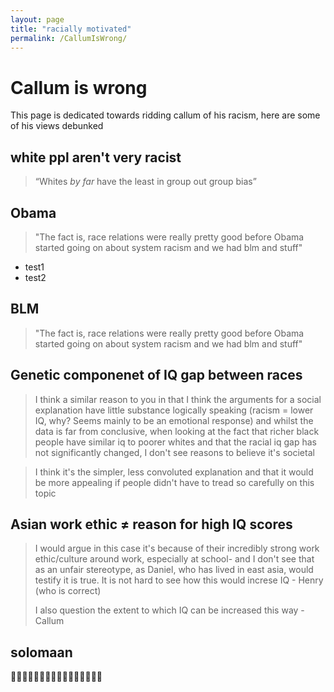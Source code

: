 ```yaml
---
layout: page
title: "racially motivated"
permalink: /CallumIsWrong/
---
```

# Callum is wrong

This page is dedicated towards ridding callum of his racism, here are some of his views debunked 

## white ppl aren't very racist
>“Whites *by far* have the least in group out group bias”

##

## Obama
> "The fact is, race relations were really pretty good before Obama started going on about system racism and we had blm and stuff"
- test1
- test2

## BLM
> "The fact is, race relations were really pretty good before Obama started going on about system racism and we had blm and stuff"


## Genetic componenet of IQ gap between races
>I think a similar reason to you in that I think the arguments for a social explanation have little substance logically speaking (racism = lower IQ, why? Seems mainly to be an emotional response) and whilst the data is far from conclusive, when looking at the fact that richer black people have similar iq to poorer whites and that the racial iq gap has not significantly changed, I don't see reasons to believe it's societal

>I think it's the simpler, less convoluted explanation and that it would be more appealing if people didn't have to tread so carefully on this topic

## Asian work ethic ≠ reason for high IQ scores
>I would argue in this case it's because of their incredibly strong work ethic/culture around work, especially at school- and I don't see that as an unfair stereotype, as Daniel, who has lived in east asia, would testify it is true. It is not hard to see how this would increse IQ - Henry (who is correct)
>
>I also question the extent to which IQ can be increased this way - Callum


## solomaan
🐐🐐🐐🐐🐐🐐🐐🐐🐐🐐🐐🐐🐐🐐🐐🐐
